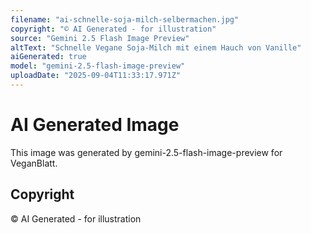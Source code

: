 ```yaml
---
filename: "ai-schnelle-soja-milch-selbermachen.jpg"
copyright: "© AI Generated - for illustration"
source: "Gemini 2.5 Flash Image Preview"
altText: "Schnelle Vegane Soja-Milch mit einem Hauch von Vanille"
aiGenerated: true
model: "gemini-2.5-flash-image-preview"
uploadDate: "2025-09-04T11:33:17.971Z"
---
```


# AI Generated Image

This image was generated by gemini-2.5-flash-image-preview for VeganBlatt.

## Copyright
© AI Generated - for illustration
